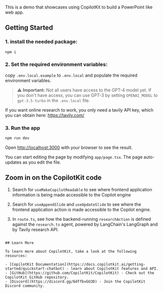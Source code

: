 This is a demo that showcases using CopilotKit to build a PowerPoint like web app.

## Getting Started

### 1. install the needed package:

```bash
npm i
```

### 2. Set the required environment variables:

copy `.env.local.example` to `.env.local` and populate the required environment variables.

> ⚠️ **Important:** Not all users have access to the GPT-4 model yet. If you don't have access, you can use GPT-3 by setting `OPENAI_MODEL` to `gpt-3.5-turbo` in the `.env.local` file.

If you want online research to work, you only need a tavily API key, which you can obtain here: https://tavily.com/

### 3. Run the app

```bash
npm run dev
```

Open [http://localhost:3000](http://localhost:3000) with your browser to see the result.

You can start editing the page by modifying `app/page.tsx`. The page auto-updates as you edit the file.


## Zoom in on the CopilotKit code
  1. Search for `useMakeCopilotReadable` to see where frontend application information is being made accessible to the Copilot engine

  2. Search for `useAppendSlide` and `useUpdateSlide` to see where the frontend application action is made accessible to the Copilot engine.

  3. In `route.ts`, see how the backend-running `researchAction` is defined against the `research.ts` agent, powered by LangChain's LangGraph and by Tavily research API.
```

## Learn More

To learn more about CopilotKit, take a look at the following resources:

- [CopilotKit Documentation](https://docs.copilotkit.ai/getting-started/quickstart-chatbot) - learn about CopilotKit features and API.
- [GitHub](https://github.com/CopilotKit/CopilotKit) - Check out the CopilotKit GitHub repository.
- [Discord](https://discord.gg/6dffbvGU3D) - Join the CopilotKit Discord community.
